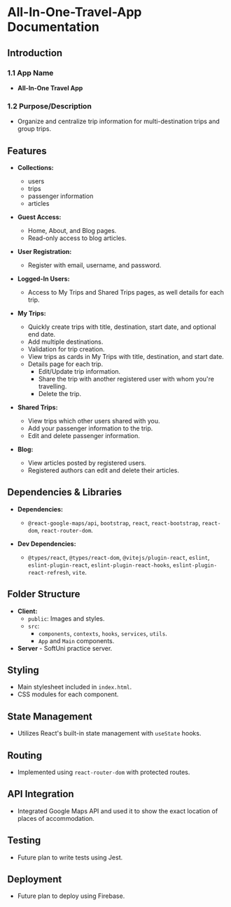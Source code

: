 # All-In-One-Travel-App Documentation
 
## Introduction

### 1.1 App Name
- **All-In-One Travel App**

### 1.2 Purpose/Description
- Organize and centralize trip information for multi-destination trips and group trips.

## Features
- **Collections:**
    - users
    - trips
    - passenger information
    - articles
- **Guest Access:**
  - Home, About, and Blog pages.
  - Read-only access to blog articles.

- **User Registration:**
  - Register with email, username, and password.

- **Logged-In Users:**
  - Access to My Trips and Shared Trips pages, as well details for each trip.

- **My Trips:**
  - Quickly create trips with title, destination, start date, and optional end date.
  - Add multiple destinations.
  - Validation for trip creation.
  - View trips as cards in My Trips with title, destination, and start date.
  - Details page for each trip.
    - Edit/Update trip information.
    - Share the trip with another registered user with whom you're travelling.
    - Delete the trip.

- **Shared Trips:**
  - View trips which other users shared with you.
  - Add your passenger information to the trip.
  - Edit and delete passenger information.

- **Blog:**
  - View articles posted by registered users.
  - Registered authors can edit and delete their articles.

## Dependencies & Libraries

- **Dependencies:**
  - `@react-google-maps/api`, `bootstrap`, `react`, `react-bootstrap`, `react-dom`, `react-router-dom`.

- **Dev Dependencies:**
  - `@types/react`, `@types/react-dom`, `@vitejs/plugin-react`, `eslint`, `eslint-plugin-react`, `eslint-plugin-react-hooks`, `eslint-plugin-react-refresh`, `vite`.

## Folder Structure

- **Client:**
  - `public`: Images and styles.
  - `src`:
    - `components`, `contexts`, `hooks`, `services`, `utils`.
    - `App` and `Main` components.
- **Server** - SoftUni practice server.

## Styling

- Main stylesheet included in `index.html`.
- CSS modules for each component.

## State Management

- Utilizes React's built-in state management with `useState` hooks.

## Routing

- Implemented using `react-router-dom` with protected routes.

## API Integration

- Integrated Google Maps API and used it to show the exact location of places of accommodation.

## Testing

- Future plan to write tests using Jest.

## Deployment

- Future plan to deploy using Firebase.
